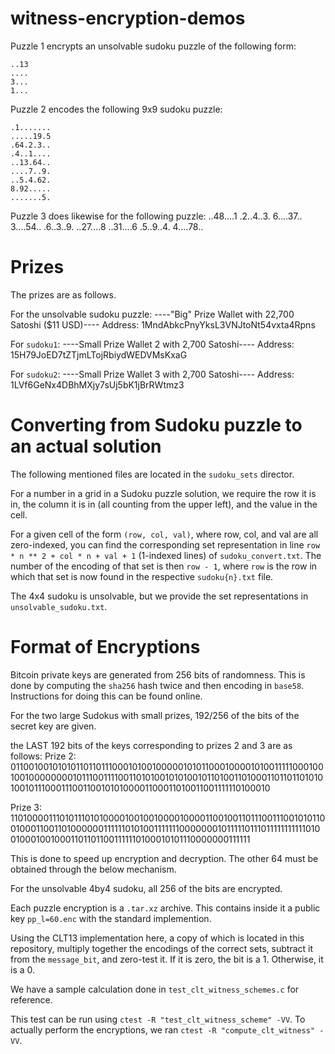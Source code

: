 # witness-encryption-demos

Puzzle 1 encrypts an unsolvable sudoku puzzle of the following form:
```
..13
....
3...
1...
```

Puzzle 2 encodes the following 9x9 sudoku puzzle:
```
.1.......
.....19.5
.64.2.3..
.4..1....
..13.64..
....7..9.
..5.4.62.
8.92.....
.......5.
```

Puzzle 3 does likewise for the following puzzle:
..48....1
.2..4..3.
6....37..
3....54..
.6..3..9.
..27....8
..31....6
.5..9..4.
4....78..

# Prizes
The prizes are as follows.

For the unsolvable sudoku puzzle:
----"Big" Prize Wallet with 22,700 Satoshi ($11 USD)----
Address: 1MndAbkcPnyYksL3VNJtoNt54vxta4Rpns

For `sudoku1`:
----Small Prize Wallet 2 with 2,700 Satoshi----
Address: 15H79JoED7tZTjmLTojRbiydWEDVMsKxaG

For `sudoku2`:
----Small Prize Wallet 3 with 2,700 Satoshi----
Address: 1LVf6GeNx4DBhMXjy7sUj5bK1jBrRWtmz3

# Converting from Sudoku puzzle to an actual solution

The following mentioned files are located in the `sudoku_sets` director.

For a number in a grid in a Sudoku puzzle solution, we require the row it is in, the column it is in (all counting from the upper left), and the value in the cell. 

For a given cell of the form `(row, col, val)`, where row, col, and val are all zero-indexed, you can find the corresponding set representation in line `row * n ** 2 + col * n + val + 1` (1-indexed lines) of `sudoku_convert.txt`. The number of the encoding of that set is then `row - 1`, where `row` is the row in which that set is now found in the respective `sudoku{n}.txt` file.

The 4x4 sudoku is unsolvable, but we provide the set representations in `unsolvable_sudoku.txt`.

# Format of Encryptions

Bitcoin private keys are generated from 256 bits of randomness. This is done by computing the `sha256` hash twice and then encoding in `base58`. Instructions for doing this can be found online.

For the two large Sudokus with small prizes, 192/256 of the bits of the secret key are given. 

the LAST 192 bits of the keys corresponding to prizes 2 and 3 are as follows:
Prize 2:
011001001010101101101110001010010000010101100010000101001111100010010010000000010111001111001101010010101001011010011010001101101101010100101110001110011001010100001100011010011001111110100010

Prize 3:
110100001110101110101000010010010000100001100100110111001110010101100100011001101000000111111010100111111100000001011111011101111111111101001000100100011011011001111110100010101110000000111111

This is done to speed up encryption and decryption. The other 64 must be obtained through the below mechanism. 

For the unsolvable 4by4 sudoku, all 256 of the bits are encrypted. 

Each puzzle encryption is a `.tar.xz` archive. This contains inside it a public key `pp_l=60.enc` with the standard implemention. 

Using the CLT13 implementation here, a copy of which is located in this repository, multiply together the encodings of the correct sets, subtract it from the `message_bit`, and zero-test it. If it is zero, the bit is a 1. Otherwise, it is a 0. 

We have a sample calculation done in `test_clt_witness_schemes.c` for reference.

This test can be run using `ctest -R "test_clt_witness_scheme" -VV`. To actually perform the encryptions, we ran `ctest -R "compute_clt_witness" -VV`.